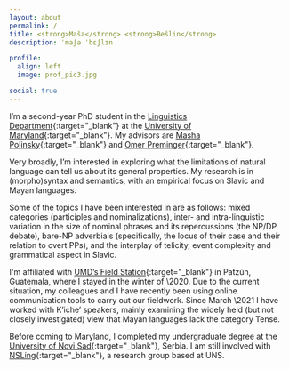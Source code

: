 ```yaml
---
layout: about
permalink: /
title: <strong>Maša</strong> <strong>Bešlin</strong>
description: ˈmaʃə ˈbɛʃlɪn

profile:
  align: left
  image: prof_pic3.jpg

social: true
---
```


I’m a second-year PhD student in the <span sty>[Linguistics Department](http://linguistics.umd.edu/){:target="\_blank"} at the [University of Maryland](https://www.umd.edu/){:target="\_blank"}. My advisors are [Masha Polinsky](http://www.mariapolinsky.com/){:target="\_blank"} and [Omer Preminger](https://omer.lingsite.org/){:target="\_blank"}.

Very broadly, I’m interested in exploring what the limitations of natural language can tell us about its general properties. My research is in (morpho)syntax and semantics, with an empirical focus on Slavic and Mayan languages. 

Some of the topics I have been interested in are as follows: mixed categories (participles and nominalizations), inter- and intra-linguistic variation in the size of nominal phrases and its repercussions (the NP/DP debate), bare-NP adverbials (specifically, the locus of their case and their relation to overt PPs), and the interplay of telicity, event complexity and grammatical aspect in Slavic.
 
I'm affiliated with [UMD’s Field Station](https://languagescience.umd.edu/beyond-umd/guatemala-field-station){:target="\_blank"} in Patzún, Guatemala, where I stayed in the winter of \2020. Due to the current situation, my colleagues and I have recently been using online communication tools to carry out our fieldwork. Since March \2021 I have worked with K’iche’ speakers, mainly examining the widely held (but not closely investigated) view that Mayan languages lack the category Tense.

Before coming to Maryland, I completed my undergraduate degree at the [University of Novi Sad](http://www.uns.ac.rs/index.php/en/){:target="\_blank"}, Serbia. I am still involved with [NSLing](http://nsling.org/en/){:target="\_blank"}, a research group based at UNS.
